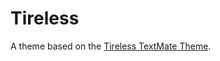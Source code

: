# Tireless

A theme based on the [Tireless TextMate Theme](http://colorsublime.com/theme/Tireless).

